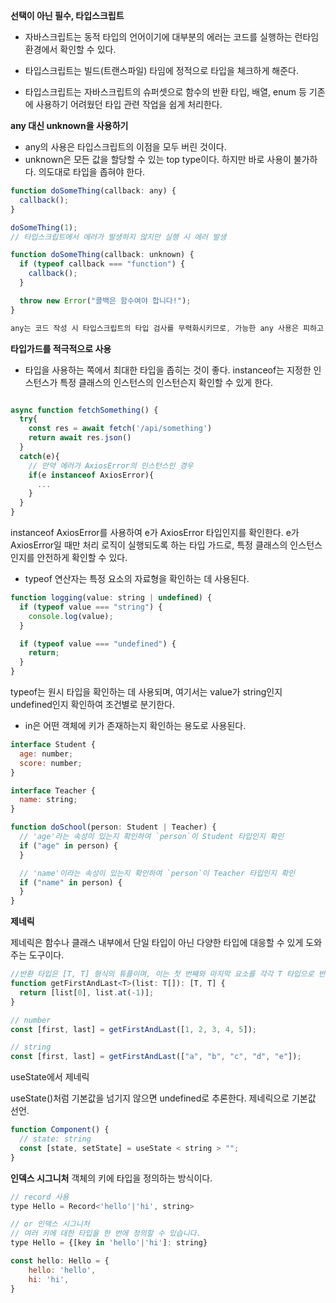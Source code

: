 **선택이 아닌 필수, 타입스크립트**

- 자바스크립트는 동적 타입의 언어이기에 대부분의 에러는 코드를 실행하는 런타임 환경에서 확인할 수 있다.

- 타입스크립트는 빌드(트랜스파일) 타임에 정적으로 타입을 체크하게 해준다.

- 타입스크립트는 자바스크립트의 슈퍼셋으로 함수의 반환 타입, 배열, enum 등 기존에 사용하기 어려웠던 타입 관련 작업을 쉽게 처리한다.

**any 대신 unknown을 사용하기**

- any의 사용은 타입스크립트의 이점을 모두 버린 것이다.
- unknown은 모든 값을 할당할 수 있는 top type이다. 하지만 바로 사용이 불가하다.
  의도대로 타입을 좁혀야 한다.

```jsx
function doSomeThing(callback: any) {
  callback();
}

doSomeThing(1);
// 타입스크립트에서 에러가 발생하지 않지만 실행 시 에러 발생
```

```jsx
function doSomeThing(callback: unknown) {
  if (typeof callback === "function") {
    callback();
  }

  throw new Error("콜백은 함수여야 합니다!");
}

any는 코드 작성 시 타입스크립트의 타입 검사를 무력화시키므로, 가능한 any 사용은 피하고 unknown을 사용하는 것이 좋은 습관이다.

```

**타입가드를 적극적으로 사용**

- 타입을 사용하는 쪽에서 최대한 타입을 좁히는 것이 좋다. instanceof는 지정한 인스턴스가 특정 클래스의 인스턴스의 인스턴슨지 확인할 수 있게 한다.

```jsx

async function fetchSomething() {
  try{
    const res = await fetch('/api/something')
    return await res.json()
  }
  catch(e){
    // 만약 에러가 AxiosError의 인스턴스인 경우
    if(e instanceof AxiosError){
      ...
    }
  }
}

```

instanceof AxiosError를 사용하여 e가 AxiosError 타입인지를 확인한다.
e가 AxiosError일 때만 처리 로직이 실행되도록 하는 타입 가드로, 특정 클래스의 인스턴스인지를 안전하게 확인할 수 있다.

- typeof 연산자는 특정 요소의 자료형을 확인하는 데 사용된다.

```jsx
function logging(value: string | undefined) {
  if (typeof value === "string") {
    console.log(value);
  }

  if (typeof value === "undefined") {
    return;
  }
}
```

typeof는 원시 타입을 확인하는 데 사용되며, 여기서는 value가 string인지 undefined인지 확인하여 조건별로 분기한다.

- in은 어떤 객체에 키가 존재하는지 확인하는 용도로 사용된다.

```jsx
interface Student {
  age: number;
  score: number;
}

interface Teacher {
  name: string;
}

function doSchool(person: Student | Teacher) {
  // 'age'라는 속성이 있는지 확인하여 `person`이 Student 타입인지 확인
  if ("age" in person) {
  }

  // 'name'이라는 속성이 있는지 확인하여 `person`이 Teacher 타입인지 확인
  if ("name" in person) {
  }
}
```

**제네릭**

제네릭은 함수나 클래스 내부에서 단일 타입이 아닌 다양한 타입에 대응할 수 있게 도와주는 도구이다.

```jsx
//반환 타입은 [T, T] 형식의 튜플이며, 이는 첫 번째와 마지막 요소를 각각 T 타입으로 반환
function getFirstAndLast<T>(list: T[]): [T, T] {
  return [list[0], list.at(-1)];
}

// number
const [first, last] = getFirstAndLast([1, 2, 3, 4, 5]);

// string
const [first, last] = getFirstAndLast(["a", "b", "c", "d", "e"]);
```

useState에서 제네릭

useState()처럼 기본값을 넘기지 않으면 undefined로 추론한다. 제네릭으로 기본값 선언.

```jsx
function Component() {
  // state: string
  const [state, setState] = useState < string > "";
}
```

**인덱스 시그니처**
객체의 키에 타입을 정의하는 방식이다.

```jsx
// record 사용
type Hello = Record<'hello'|'hi', string>

// or 인덱스 시그니처
// 여러 키에 대한 타입을 한 번에 정의할 수 있습니다.
type Hello = {[key in 'hello'|'hi']: string}

const hello: Hello = {
	hello: 'hello',
	hi: 'hi',
}

```
